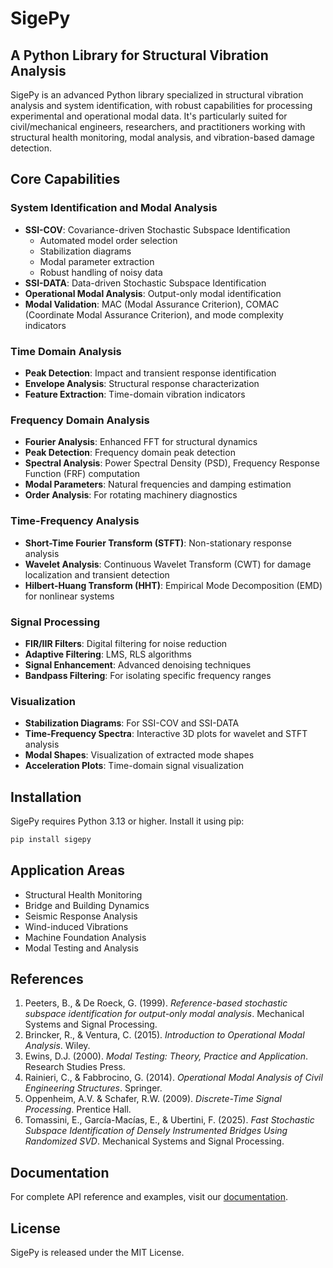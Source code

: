 # SigePy

## A Python Library for Structural Vibration Analysis

SigePy is an advanced Python library specialized in structural vibration analysis and system identification, with robust capabilities for processing experimental and operational modal data. It's particularly suited for civil/mechanical engineers, researchers, and practitioners working with structural health monitoring, modal analysis, and vibration-based damage detection.

## Core Capabilities

### System Identification and Modal Analysis
- **SSI-COV**: Covariance-driven Stochastic Subspace Identification
  - Automated model order selection
  - Stabilization diagrams
  - Modal parameter extraction
  - Robust handling of noisy data
- **SSI-DATA**: Data-driven Stochastic Subspace Identification
- **Operational Modal Analysis**: Output-only modal identification
- **Modal Validation**: MAC (Modal Assurance Criterion), COMAC (Coordinate Modal Assurance Criterion), and mode complexity indicators

### Time Domain Analysis
- **Peak Detection**: Impact and transient response identification
- **Envelope Analysis**: Structural response characterization
- **Feature Extraction**: Time-domain vibration indicators

### Frequency Domain Analysis
- **Fourier Analysis**: Enhanced FFT for structural dynamics
- **Peak Detection**: Frequency domain peak detection
- **Spectral Analysis**: Power Spectral Density (PSD), Frequency Response Function (FRF) computation
- **Modal Parameters**: Natural frequencies and damping estimation
- **Order Analysis**: For rotating machinery diagnostics

### Time-Frequency Analysis
- **Short-Time Fourier Transform (STFT)**: Non-stationary response analysis
- **Wavelet Analysis**: Continuous Wavelet Transform (CWT) for damage localization and transient detection
- **Hilbert-Huang Transform (HHT)**: Empirical Mode Decomposition (EMD) for nonlinear systems

### Signal Processing
- **FIR/IIR Filters**: Digital filtering for noise reduction
- **Adaptive Filtering**: LMS, RLS algorithms
- **Signal Enhancement**: Advanced denoising techniques
- **Bandpass Filtering**: For isolating specific frequency ranges

### Visualization
- **Stabilization Diagrams**: For SSI-COV and SSI-DATA
- **Time-Frequency Spectra**: Interactive 3D plots for wavelet and STFT analysis
- **Modal Shapes**: Visualization of extracted mode shapes
- **Acceleration Plots**: Time-domain signal visualization

## Installation

SigePy requires Python 3.13 or higher. Install it using pip:

```bash
pip install sigepy
```

## Application Areas

- Structural Health Monitoring
- Bridge and Building Dynamics
- Seismic Response Analysis
- Wind-induced Vibrations
- Machine Foundation Analysis
- Modal Testing and Analysis

## References

1. Peeters, B., & De Roeck, G. (1999). *Reference-based stochastic subspace identification for output-only modal analysis*. Mechanical Systems and Signal Processing.
2. Brincker, R., & Ventura, C. (2015). *Introduction to Operational Modal Analysis*. Wiley.
3. Ewins, D.J. (2000). *Modal Testing: Theory, Practice and Application*. Research Studies Press.
4. Rainieri, C., & Fabbrocino, G. (2014). *Operational Modal Analysis of Civil Engineering Structures*. Springer.
5. Oppenheim, A.V. & Schafer, R.W. (2009). *Discrete-Time Signal Processing*. Prentice Hall.
6. Tomassini, E., García-Macías, E., & Ubertini, F. (2025). *Fast Stochastic Subspace Identification of Densely Instrumented Bridges Using Randomized SVD*. Mechanical Systems and Signal Processing.

## Documentation

For complete API reference and examples, visit our [documentation](https://sigepy.readthedocs.io/).

## License

SigePy is released under the MIT License.
